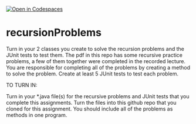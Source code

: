 [![Open in Codespaces](https://classroom.github.com/assets/launch-codespace-2972f46106e565e64193e422d61a12cf1da4916b45550586e14ef0a7c637dd04.svg)](https://classroom.github.com/open-in-codespaces?assignment_repo_id=17033192)
# recursionProblems
Turn in your 2 classes you create to solve the recursion problems and the JUnit tests to test them.
The pdf in this repo has some recursive practice problems, a few of them together were completed in the recorded lecture. 
You are responsible for completing all of the problems by creating a method to solve the problem.  Create at least 5 JUnit tests to test each problem.


TO TURN IN:

Turn in your *.java file(s) for the recursive problems and JUnit tests that you complete this assignments. 
Turn the files into this github repo that you cloned for this assignment.
You should include all of the problems as methods in one program.
